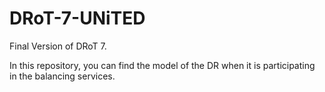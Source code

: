# DRoT-7-UNiTED

Final Version of DRoT 7.

In this repository, you can find the model of the DR when it is participating in the balancing services.
